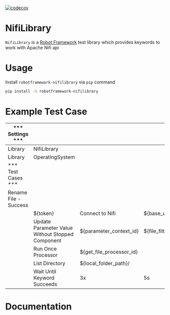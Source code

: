 [![codecov](https://codecov.io/github/poopae8055/robotframework-nifilibrary/branch/main/graph/badge.svg?token=UWQ02FZKKK)](https://codecov.io/github/poopae8055/robotframework-nifilibrary)

# NifiLibrary
`NifiLibrary` is a [Robot Framework](http://www.robotframework.org) test library which provides keywords to work with Apache Nifi api

# Usage
Install `robotframework-nifilibrary` via `pip` command

```bash
pip install -U robotframework-nifilibrary
```

# Example Test Case
| *** Settings ***      |                                                  |                          |                      |                     |                                         |                     |
|-----------------------|--------------------------------------------------|--------------------------|----------------------|---------------------|-----------------------------------------|---------------------|
| Library               | NifiLibrary                                      |                          |                      |                     |                                         |                     |
| Library               | OperatingSystem                                  |                          |                      |                     |                                         |                     |
| *** Test Cases ***    |                                                  |                          |                      |                     |                                         |                     |
| Rename File - Success |                                                  |                          |                      |                     |                                         |                     |
|                       | ${token}                                         | Connect to Nifi          | ${base_url}          | ${username}         | ${password}                             |                     |
|                       | Update Parameter Value Without Stopped Component | ${parameter_context_id}  | ${file_filter_param} | ${file_filter_name} |                                         |                     |
|                       | Run Once Processor                               | ${get_file_processor_id} |                      |                     |                                         |                     |
|                       | List Directory                                   | ${local_folder_path}/    |                      |                     |                                         |                     |
|                       | Wait Until Keyword Succeeds                      | 3x                       | 5s                   | File Should Exist   | ${local_folder_path}/${file_name_value} |                     |

# Documentation